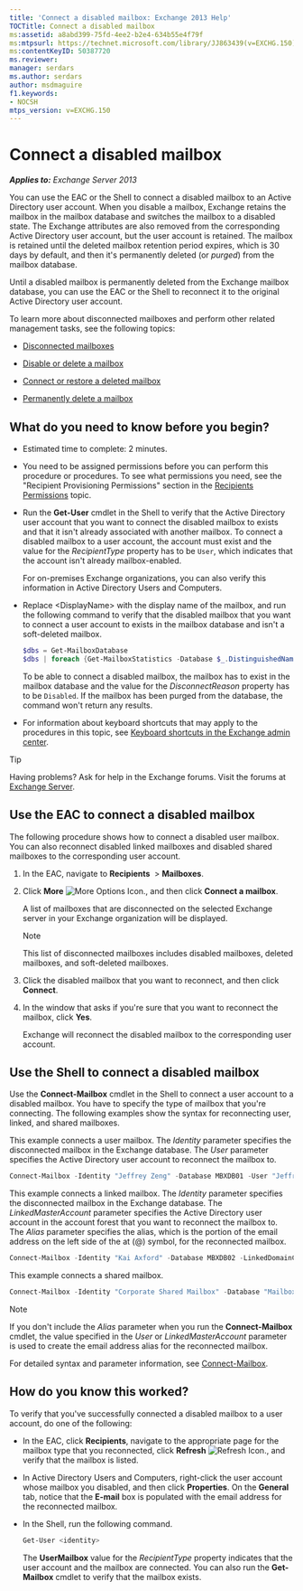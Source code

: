 ```yaml
---
title: 'Connect a disabled mailbox: Exchange 2013 Help'
TOCTitle: Connect a disabled mailbox
ms:assetid: a8abd399-75fd-4ee2-b2e4-634b55e4f79f
ms:mtpsurl: https://technet.microsoft.com/library/JJ863439(v=EXCHG.150)
ms:contentKeyID: 50387720
ms.reviewer: 
manager: serdars
ms.author: serdars
author: msdmaguire
f1.keywords:
- NOCSH
mtps_version: v=EXCHG.150
---
```


# Connect a disabled mailbox

_**Applies to:** Exchange Server 2013_

You can use the EAC or the Shell to connect a disabled mailbox to an Active Directory user account. When you disable a mailbox, Exchange retains the mailbox in the mailbox database and switches the mailbox to a disabled state. The Exchange attributes are also removed from the corresponding Active Directory user account, but the user account is retained. The mailbox is retained until the deleted mailbox retention period expires, which is 30 days by default, and then it's permanently deleted (or *purged*) from the mailbox database.

Until a disabled mailbox is permanently deleted from the Exchange mailbox database, you can use the EAC or the Shell to reconnect it to the original Active Directory user account.

To learn more about disconnected mailboxes and perform other related management tasks, see the following topics:

- [Disconnected mailboxes](disconnected-mailboxes-exchange-2013-help.md)

- [Disable or delete a mailbox](disable-or-delete-a-mailbox-exchange-2013-help.md)

- [Connect or restore a deleted mailbox](connect-or-restore-a-deleted-mailbox-exchange-2013-help.md)

- [Permanently delete a mailbox](permanently-delete-a-mailbox-exchange-2013-help.md)

## What do you need to know before you begin?

- Estimated time to complete: 2 minutes.

- You need to be assigned permissions before you can perform this procedure or procedures. To see what permissions you need, see the "Recipient Provisioning Permissions" section in the [Recipients Permissions](recipients-permissions-exchange-2013-help.md) topic.

- Run the **Get-User** cmdlet in the Shell to verify that the Active Directory user account that you want to connect the disabled mailbox to exists and that it isn't already associated with another mailbox. To connect a disabled mailbox to a user account, the account must exist and the value for the *RecipientType* property has to be `User`, which indicates that the account isn't already mailbox-enabled.

  For on-premises Exchange organizations, you can also verify this information in Active Directory Users and Computers.

- Replace \<DisplayName\> with the display name of the mailbox, and run the following command to verify that the disabled mailbox that you want to connect a user account to exists in the mailbox database and isn't a soft-deleted mailbox.

  ```powershell
  $dbs = Get-MailboxDatabase
  $dbs | foreach {Get-MailboxStatistics -Database $_.DistinguishedName} | where {$_.DisplayName -eq "<DisplayName>"} | Format-List DisplayName,Database,DisconnectReason
  ```

  To be able to connect a disabled mailbox, the mailbox has to exist in the mailbox database and the value for the *DisconnectReason* property has to be `Disabled`. If the mailbox has been purged from the database, the command won't return any results.

- For information about keyboard shortcuts that may apply to the procedures in this topic, see [Keyboard shortcuts in the Exchange admin center](keyboard-shortcuts-in-the-exchange-admin-center-2013-help.md).

> [!TIP]
> Having problems? Ask for help in the Exchange forums. Visit the forums at [Exchange Server](https://social.technet.microsoft.com/forums/office/home?category=exchangeserver).

## Use the EAC to connect a disabled mailbox

The following procedure shows how to connect a disabled user mailbox. You can also reconnect disabled linked mailboxes and disabled shared mailboxes to the corresponding user account.

1. In the EAC, navigate to **Recipients**  \> **Mailboxes**.

2. Click **More** ![More Options Icon.](images/JJ150550.5381819e-3b21-4873-8714-e9b956290b28(EXCHG.150).gif "More Options Icon"), and then click **Connect a mailbox**.

   A list of mailboxes that are disconnected on the selected Exchange server in your Exchange organization will be displayed.

   > [!NOTE]
   > This list of disconnected mailboxes includes disabled mailboxes, deleted mailboxes, and soft-deleted mailboxes.

3. Click the disabled mailbox that you want to reconnect, and then click **Connect**.

4. In the window that asks if you're sure that you want to reconnect the mailbox, click **Yes**.

   Exchange will reconnect the disabled mailbox to the corresponding user account.

## Use the Shell to connect a disabled mailbox

Use the **Connect-Mailbox** cmdlet in the Shell to connect a user account to a disabled mailbox. You have to specify the type of mailbox that you're connecting. The following examples show the syntax for reconnecting user, linked, and shared mailboxes.

This example connects a user mailbox. The *Identity* parameter specifies the disconnected mailbox in the Exchange database. The *User* parameter specifies the Active Directory user account to reconnect the mailbox to.

```powershell
Connect-Mailbox -Identity "Jeffrey Zeng" -Database MBXDB01 -User "Jeffrey Zeng"
```

This example connects a linked mailbox. The *Identity* parameter specifies the disconnected mailbox in the Exchange database. The *LinkedMasterAccount* parameter specifies the Active Directory user account in the account forest that you want to reconnect the mailbox to. The *Alias* parameter specifies the alias, which is the portion of the email address on the left side of the at (@) symbol, for the reconnected mailbox.

```powershell
Connect-Mailbox -Identity "Kai Axford" -Database MBXDB02 -LinkedDomainController FabrikamDC01 -LinkedMasterAccount kai.axford@fabrikam.com -Alias kaia
```

This example connects a shared mailbox.

```powershell
Connect-Mailbox -Identity "Corporate Shared Mailbox" -Database "Mailbox Database 03" -User "Corporate Shared Mailbox" -Alias corpshared -Shared
```

> [!NOTE]
> If you don't include the <EM>Alias</EM> parameter when you run the <STRONG>Connect-Mailbox</STRONG> cmdlet, the value specified in the <EM>User</EM> or <EM>LinkedMasterAccount</EM> parameter is used to create the email address alias for the reconnected mailbox.

For detailed syntax and parameter information, see [Connect-Mailbox](/powershell/module/exchange/Connect-Mailbox).

## How do you know this worked?

To verify that you've successfully connected a disabled mailbox to a user account, do one of the following:

- In the EAC, click **Recipients**, navigate to the appropriate page for the mailbox type that you reconnected, click **Refresh** ![Refresh Icon.](images/Dn624163.85f271ca-32a4-426c-842a-d2172567099d(EXCHG.150).gif "Refresh Icon"), and verify that the mailbox is listed.

- In Active Directory Users and Computers, right-click the user account whose mailbox you disabled, and then click **Properties**. On the **General** tab, notice that the **E-mail** box is populated with the email address for the reconnected mailbox.

- In the Shell, run the following command.

  ```powershell
  Get-User <identity>
  ```

  The **UserMailbox** value for the *RecipientType* property indicates that the user account and the mailbox are connected. You can also run the **Get-Mailbox** cmdlet to verify that the mailbox exists.